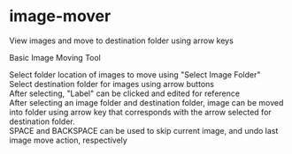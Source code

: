 # image-mover
View images and move to destination folder using arrow keys

Basic Image Moving Tool

Select folder location of images to move using "Select Image Folder"  
Select destination folder for images using arrow buttons  
After selecting, "Label" can be clicked and edited for reference  
After selecting an image folder and destination folder, image can be moved into folder using arrow key that corresponds with the arrow selected for destination folder.  
SPACE and BACKSPACE can be used to skip current image, and undo last image move action, respectively
